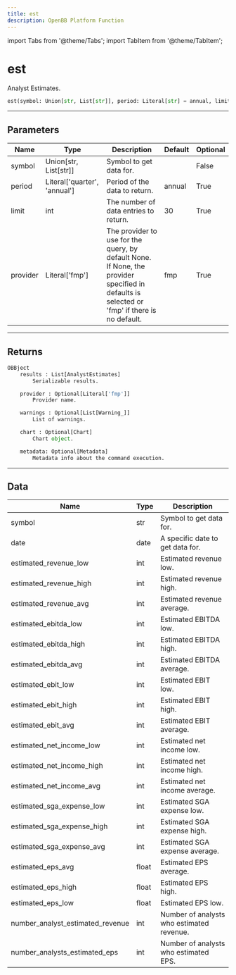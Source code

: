 ```yaml
---
title: est
description: OpenBB Platform Function
---
```


import Tabs from '@theme/Tabs';
import TabItem from '@theme/TabItem';

# est

Analyst Estimates.

```python wordwrap
est(symbol: Union[str, List[str]], period: Literal[str] = annual, limit: int = 30, provider: Literal[str] = fmp)
```

---

## Parameters

<Tabs>
<TabItem value="standard" label="Standard">

| Name | Type | Description | Default | Optional |
| ---- | ---- | ----------- | ------- | -------- |
| symbol | Union[str, List[str]] | Symbol to get data for. |  | False |
| period | Literal['quarter', 'annual'] | Period of the data to return. | annual | True |
| limit | int | The number of data entries to return. | 30 | True |
| provider | Literal['fmp'] | The provider to use for the query, by default None. If None, the provider specified in defaults is selected or 'fmp' if there is no default. | fmp | True |
</TabItem>

</Tabs>

---

## Returns

```python wordwrap
OBBject
    results : List[AnalystEstimates]
        Serializable results.

    provider : Optional[Literal['fmp']]
        Provider name.

    warnings : Optional[List[Warning_]]
        List of warnings.

    chart : Optional[Chart]
        Chart object.

    metadata: Optional[Metadata]
        Metadata info about the command execution.
```

---

## Data

<Tabs>
<TabItem value="standard" label="Standard">

| Name | Type | Description |
| ---- | ---- | ----------- |
| symbol | str | Symbol to get data for. |
| date | date | A specific date to get data for. |
| estimated_revenue_low | int | Estimated revenue low. |
| estimated_revenue_high | int | Estimated revenue high. |
| estimated_revenue_avg | int | Estimated revenue average. |
| estimated_ebitda_low | int | Estimated EBITDA low. |
| estimated_ebitda_high | int | Estimated EBITDA high. |
| estimated_ebitda_avg | int | Estimated EBITDA average. |
| estimated_ebit_low | int | Estimated EBIT low. |
| estimated_ebit_high | int | Estimated EBIT high. |
| estimated_ebit_avg | int | Estimated EBIT average. |
| estimated_net_income_low | int | Estimated net income low. |
| estimated_net_income_high | int | Estimated net income high. |
| estimated_net_income_avg | int | Estimated net income average. |
| estimated_sga_expense_low | int | Estimated SGA expense low. |
| estimated_sga_expense_high | int | Estimated SGA expense high. |
| estimated_sga_expense_avg | int | Estimated SGA expense average. |
| estimated_eps_avg | float | Estimated EPS average. |
| estimated_eps_high | float | Estimated EPS high. |
| estimated_eps_low | float | Estimated EPS low. |
| number_analyst_estimated_revenue | int | Number of analysts who estimated revenue. |
| number_analysts_estimated_eps | int | Number of analysts who estimated EPS. |
</TabItem>

</Tabs>

